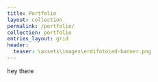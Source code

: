 ```yaml
---
title: Portfolio
layout: collection
permalink: /portfolio/
collection: portfolio
entries_layout: grid
header:
  teaser: \assets\images\erdifoto\ed-banner.png
---
```

hey there
